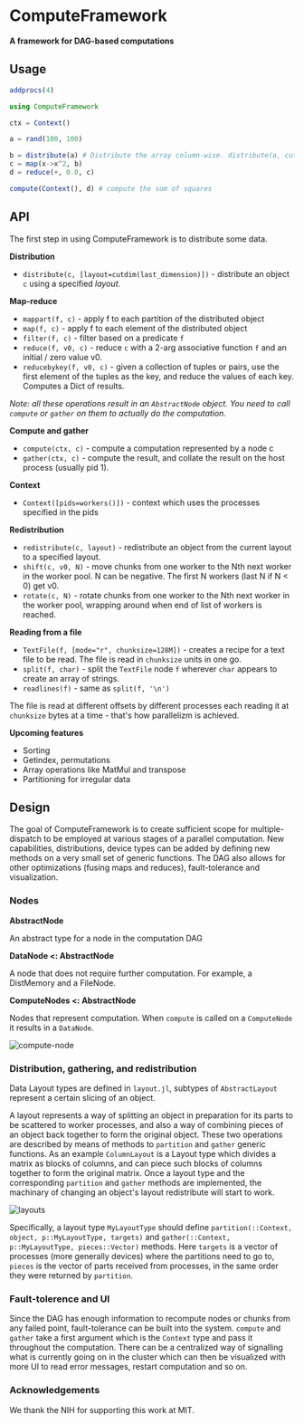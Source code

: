 # ComputeFramework

**A framework for DAG-based computations**

## Usage

```julia
addprocs(4)

using ComputeFramework

ctx = Context()

a = rand(100, 100)

b = distribute(a) # Distribute the array column-wise. distribute(a, cutdim(1)) distributes by rows
c = map(x->x^2, b)
d = reduce(+, 0.0, c)

compute(Context(), d) # compute the sum of squares
```

## API

The first step in using ComputeFramework is to distribute some data.

**Distribution**

- `distribute(c, [layout=cutdim(last_dimension)])` - distribute an object `c` using a specified *layout*.

**Map-reduce**

- `mappart(f, c)` - apply f to each partition of the distributed object
- `map(f, c)` - apply f to each element of the distributed object
- `filter(f, c)` - filter based on a predicate `f`
- `reduce(f, v0, c)` - reduce `c` with a 2-arg associative function `f` and an initial / zero value v0.
- `reducebykey(f, v0, c)` - given a collection of tuples or pairs, use the first element of the tuples as the key, and reduce the values of each key. Computes a Dict of results.

*Note: all these operations result in an `AbstractNode` object. You need to call `compute` or `gather` on them to actually do the computation.*

**Compute and gather**

- `compute(ctx, c)` - compute a computation represented by a node c
- `gather(ctx, c)` - compute the result, and collate the result on the host process (usually pid 1).

**Context**

- `Context([pids=workers()])` - context which uses the processes specified in the pids

**Redistribution**
- `redistribute(c, layout)` - redistribute an object from the current layout to a specified layout.
- `shift(c, v0, N)` - move chunks from one worker to the Nth next worker in the worker pool. N can be negative. The first N workers (last N if N < 0) get v0.
- `rotate(c, N)` - rotate chunks from one worker to the Nth next worker in the worker pool, wrapping around when end of list of workers is reached.

**Reading from a file**

- `TextFile(f, [mode="r", chunksize=128M])` - creates a recipe for a text file to be read. The file is read in `chunksize` units in one go.
- `split(f, char)` - split the `TextFile` node `f` wherever `char` appears to create an array of strings.
- `readlines(f)` - same as `split(f, '\n')`

The file is read at different offsets by different processes each reading it at `chunksize` bytes at a time - that's how parallelizm is achieved.

**Upcoming features**
- Sorting
- Getindex, permutations
- Array operations like MatMul and transpose
- Partitioning for irregular data

## Design

The goal of ComputeFramework is to create sufficient scope for multiple-dispatch to be employed at various stages of a parallel computation. New capabilities, distributions, device types can be added by defining new methods on a very small set of generic functions. The DAG also allows for other optimizations (fusing maps and reduces), fault-tolerance and visualization.

### Nodes

**AbstractNode**

An abstract type for a node in the computation DAG

**DataNode <: AbstractNode**

A node that does not require further computation. For example, a DistMemory and a FileNode.

**ComputeNodes <: AbstractNode**

Nodes that represent computation. When `compute` is called on a `ComputeNode` it results in a `DataNode`.

![compute-node](https://cloud.githubusercontent.com/assets/25916/11872894/cee06854-a4fd-11e5-94d8-bb22d5d7bad4.png)

### Distribution, gathering, and redistribution

Data Layout types are defined in `layout.jl`, subtypes of `AbstractLayout` represent a certain slicing of an object.

A layout represents a way of splitting an object in preparation for its parts to be scattered to worker processes, and also a way of combining pieces of an object back together to form the original object. These two operations are described by means of methods to `partition` and `gather` generic functions. As an example `ColumnLayout` is a Layout type which divides a matrix as blocks of columns, and can piece such blocks of columns together to form the original matrix. Once a layout type and the corresponding `partition` and `gather` methods are implemented, the machinary of changing an object's layout redistribute will start to work.

![layouts](https://cloud.githubusercontent.com/assets/25916/11873353/05c01520-a500-11e5-898b-0bf5b838fcb6.png)

Specifically, a layout type `MyLayoutType` should define `partition(::Context, object, p::MyLayoutType, targets)` and `gather(::Context, p::MyLayoutType, pieces::Vector)` methods. Here `targets` is a vector of processes (more generally devices) where the partitions need to go to, `pieces` is the vector of parts received from processes, in the same order they were returned by `partition`.

### Fault-tolerence and UI

Since the DAG has enough information to recompute nodes or chunks from any failed point, fault-tolerance can be built into the system. `compute` and `gather` take a first argument which is the `Context` type and pass it throughout the computation. There can be a centralized way of signalling what is currently going on in the cluster which can then be visualized with more UI to read error messages, restart computation and so on.

### Acknowledgements

We thank the NIH for supporting this work at MIT.
